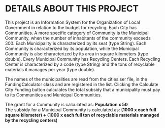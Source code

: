 # DETAILS ABOUT THIS PROJECT
This project is an Information System for the Organization of Local Government in relation to the budget for recycling. Each City has Communities. A more specific category of Community is the Municipal Community, when the number of inhabitants of the community exceeds 300. Each Municipality is characterized by its seat (type String). Each Community is characterized by its population, while the Municipal Community is also characterized by its area in square kilometers (type double). Every Municipal Community has Recycling Centers. Each Recycling Center is characterized by a code (type String) and the tons of recyclable materials it manages per year (type double).

The names of the municipalities are read from the cities.ser file, in the FundingCalculator class and are registered in the list. Clicking the Calculate City Funding button calculates the total subsidy that a municipality must pay to its Communities and Municipal Communities.

The grant for a Community is calculated as: **Population x 50** \
The subsidy for a Municipal Community is calculated as: **(1000 x each full square kilometer) + (1000 x each full ton of recyclable materials managed by the recycling centers)**

